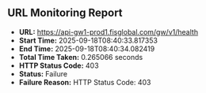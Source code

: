 ## URL Monitoring Report

- **URL:** https://api-gw1-prod1.fisglobal.com/gw/v1/health
- **Start Time:** 2025-09-18T08:40:33.817353
- **End Time:** 2025-09-18T08:40:34.082419
- **Total Time Taken:** 0.265066 seconds
- **HTTP Status Code:** 403
- **Status:** Failure
- **Failure Reason:** HTTP Status Code: 403
